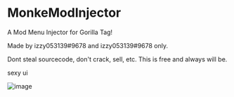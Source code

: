 # MonkeModInjector
A Mod Menu Injector for Gorilla Tag!


Made by izzy053139#9678 and izzy053139#9678 only.

Dont steal sourcecode, don't crack, sell, etc. This is free and always will be.


sexy ui

![image](https://user-images.githubusercontent.com/99142548/174449080-d254bb41-3f83-494d-ac73-2b5045ec20ac.png)
